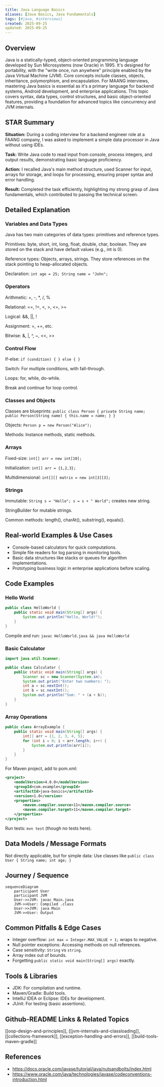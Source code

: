```yaml
---
title: Java Language Basics
aliases: [Java Basics, Java Fundamentals]
tags: [#java, #interviews]
created: 2025-09-25
updated: 2025-09-25
---
```


## Overview

Java is a statically-typed, object-oriented programming language developed by Sun Microsystems (now Oracle) in 1995. It's designed for portability, with the "write once, run anywhere" principle enabled by the Java Virtual Machine (JVM). Core concepts include classes, objects, inheritance, polymorphism, and encapsulation. For MAANG interviews, mastering Java basics is essential as it's a primary language for backend systems, Android development, and enterprise applications. This topic covers syntax, data types, control structures, and basic object-oriented features, providing a foundation for advanced topics like concurrency and JVM internals.

## STAR Summary

**Situation:** During a coding interview for a backend engineer role at a FAANG company, I was asked to implement a simple data processor in Java without using IDEs.

**Task:** Write Java code to read input from console, process integers, and output results, demonstrating basic language proficiency.

**Action:** I recalled Java's main method structure, used Scanner for input, arrays for storage, and loops for processing, ensuring proper syntax and error handling.

**Result:** Completed the task efficiently, highlighting my strong grasp of Java fundamentals, which contributed to passing the technical screen.

## Detailed Explanation

### Variables and Data Types

Java has two main categories of data types: primitives and reference types.

Primitives: byte, short, int, long, float, double, char, boolean. They are stored on the stack and have default values (e.g., int is 0).

Reference types: Objects, arrays, strings. They store references on the stack pointing to heap-allocated objects.

Declaration: `int age = 25; String name = "John";`

### Operators

Arithmetic: +, -, *, /, %

Relational: ==, !=, <, >, <=, >=

Logical: &&, ||, !

Assignment: =, +=, etc.

Bitwise: &, |, ^, ~, <<, >>

### Control Flow

If-else: `if (condition) { } else { }`

Switch: For multiple conditions, with fall-through.

Loops: for, while, do-while.

Break and continue for loop control.

### Classes and Objects

Classes are blueprints: `public class Person { private String name; public Person(String name) { this.name = name; } }`

Objects: `Person p = new Person("Alice");`

Methods: Instance methods, static methods.

### Arrays

Fixed-size: `int[] arr = new int[10];`

Initialization: `int[] arr = {1,2,3};`

Multidimensional: `int[][] matrix = new int[3][3];`

### Strings

Immutable: `String s = "Hello"; s = s + " World";` creates new string.

StringBuilder for mutable strings.

Common methods: length(), charAt(), substring(), equals().

## Real-world Examples & Use Cases

- Console-based calculators for quick computations.
- Simple file readers for log parsing in monitoring tools.
- Basic data structures like stacks or queues for algorithm implementations.
- Prototyping business logic in enterprise applications before scaling.

## Code Examples

### Hello World

```java
public class HelloWorld {
    public static void main(String[] args) {
        System.out.println("Hello, World!");
    }
}
```

Compile and run: `javac HelloWorld.java && java HelloWorld`

### Basic Calculator

```java
import java.util.Scanner;

public class Calculator {
    public static void main(String[] args) {
        Scanner sc = new Scanner(System.in);
        System.out.print("Enter two numbers: ");
        int a = sc.nextInt();
        int b = sc.nextInt();
        System.out.println("Sum: " + (a + b));
    }
}
```

### Array Operations

```java
public class ArrayExample {
    public static void main(String[] args) {
        int[] arr = {1, 2, 3, 4, 5};
        for (int i = 0; i < arr.length; i++) {
            System.out.println(arr[i]);
        }
    }
}
```

For Maven project, add to pom.xml:

```xml
<project>
    <modelVersion>4.0.0</modelVersion>
    <groupId>com.example</groupId>
    <artifactId>java-basics</artifactId>
    <version>1.0</version>
    <properties>
        <maven.compiler.source>11</maven.compiler.source>
        <maven.compiler.target>11</maven.compiler.target>
    </properties>
</project>
```

Run tests: `mvn test` (though no tests here).

## Data Models / Message Formats

Not directly applicable, but for simple data: Use classes like `public class User { String name; int age; }`

## Journey / Sequence

```mermaid
sequenceDiagram
    participant User
    participant JVM
    User->>JVM: javac Main.java
    JVM->>User: Compiled .class
    User->>JVM: java Main
    JVM->>User: Output
```

## Common Pitfalls & Edge Cases

- Integer overflow: `int max = Integer.MAX_VALUE + 1;` wraps to negative.
- Null pointer exceptions: Accessing methods on null references.
- Case sensitivity: `String` vs `string`.
- Array index out of bounds.
- Forgetting `public static void main(String[] args)` exactly.

## Tools & Libraries

- JDK: For compilation and runtime.
- Maven/Gradle: Build tools.
- IntelliJ IDEA or Eclipse: IDEs for development.
- JUnit: For testing (basic assertions).

## Github-README Links & Related Topics

[[oop-design-and-principles]], [[jvm-internals-and-classloading]], [[collections-framework]], [[exception-handling-and-errors]], [[build-tools-maven-gradle]]

## References

- https://docs.oracle.com/javase/tutorial/java/nutsandbolts/index.html
- https://www.oracle.com/java/technologies/javase/codeconventions-introduction.html